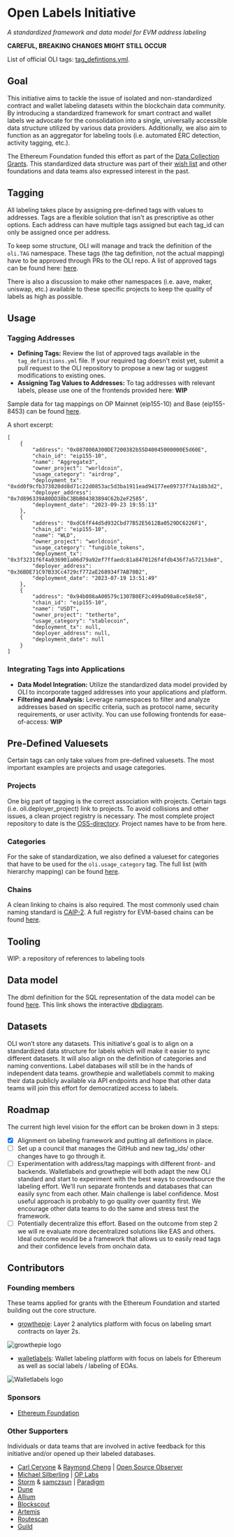 # Open Labels Initiative
*A standardized framework and data model for EVM address labeling*

**CAREFUL, BREAKING CHANGES MIGHT STILL OCCUR**

List of official OLI tags: [tag_defintions.yml](https://github.com/openlabelsinitiative/oli/blob/main/tag_definitions.yml).

## Goal
This initiative aims to tackle the issue of isolated and non-standardized contract and wallet labeling datasets within the blockchain data community. By introducing a standardized framework for smart contract and wallet labels we advocate for the consolidation into a single, universally accessible data structure utilized by various data providers. Additionally, we also aim to function as an aggregator for labeling tools (i.e. automated ERC detection, activity tagging, etc.).

The Ethereum Foundation funded this effort as part of the [Data Collection Grants](https://esp.ethereum.foundation/data-collection-grants). This standardized data structure was part of their [wish list](https://notes.ethereum.org/@drigolvc/DataCollectionWishlist) and other foundations and data teams also expressed interest in the past.

## Tagging
All labeling takes place by assigning pre-defined tags with values to addresses. Tags are a flexible solution that isn't as prescriptive as other options. Each address can have multiple tags assigned but each tag_id can only be assigned once per address.

To keep some structure, OLI will manage and track the definition of the `oli.TAG` namespace. These tags (the tag definition, not the actual mapping) have to be approved through PRs to the OLI repo. 
A list of approved tags can be found here: [here](https://github.com/openlabelsinitiative/oli/blob/main/tag_definitions.yml).

There is also a discussion to make other namespaces (i.e. aave, maker, uniswap, etc.) available to these specific projects to keep the quality of labels as high as possible.

## Usage
### Tagging Addresses
- **Defining Tags:**
Review the list of approved tags available in the `tag_definitions.yml` file. If your required tag doesn't exist yet, submit a pull request to the OLI repository to propose a new tag or suggest modifications to existing ones.
- **Assigning Tag Values to Addresses:** To tag addresses with relevant labels, please use one of the frontends provided here: **WIP**

Sample data for tag mappings on OP Mainnet (eip155-10) and Base (eip155-8453) can be found [here](https://github.com/openlabelsinitiative/OLI/tree/main/sample_data).

A short excerpt:
```
[
    {
        "address": "0x087000A300DE7200382b55D40045000000E5d60E",
        "chain_id": "eip155-10",
        "name": "Aggregate3",
        "owner_project": "worldcoin",
        "usage_category": "airdrop",
        "deployment_tx": "0xdd0f9cfb373020dd8d71c22d0853ac5d3ba1911ead94177ee09737f74a18b3d2",
        "deployer_address": "0x7d896339A80DD38bC3BbB04383894C62b2eF2585",
        "deployment_date": "2023-09-23 19:55:13"
    },
    {
        "address": "0xdC6fF44d5d932Cbd77B52E5612Ba0529DC6226F1",
        "chain_id": "eip155-10",
        "name": "WLD",
        "owner_project": "worldcoin",
        "usage_category": "fungible_tokens",
        "deployment_tx": "0x3f3231f6f4a036901a06d79a92ef7ffaedc81a8470126f4fdb436f7a57213de8",
        "deployer_address": "0x36BDE71C97B33Cc4729cf772aE268934f7AB70B2",
        "deployment_date": "2023-07-19 13:51:49"
    },
    {
        "address": "0x94b008aA00579c1307B0EF2c499aD98a8ce58e58",
        "chain_id": "eip155-10",
        "name": "USDT",
        "owner_project": "tetherto",
        "usage_category": "stablecoin",
        "deployment_tx": null,
        "deployer_address": null,
        "deployment_date": null
    }
]
```


### Integrating Tags into Applications
- **Data Model Integration:** Utilize the standardized data model provided by OLI to incorporate tagged addresses into your applications and platform.
- **Filtering and Analysis:** Leverage namespaces to filter and analyze addresses based on specific criteria, such as protocol name, security requirements, or user activity. You can use following frontends for ease-of-access: **WIP**

## Pre-Defined Valuesets
Certain tags can only take values from pre-defined valuesets. The most important examples are projects and usage categories.

### Projects
One big part of tagging is the correct association with projects. Certain tags (i.e. oli.deployer_project) link to projects. To avoid collisions and other issues, a clean project registry is necessary. The most complete project repository to date is the [OSS-directory](https://github.com/opensource-observer/oss-directory/tree/main). Project names have to be from here.

### Categories
For the sake of standardization, we also defined a valueset for categories that have to be used for the `oli.usage_category` tag. The full list (with hierarchy mapping) can be found [here](https://github.com/openlabelsinitiative/OLI/blob/main/valuesets/category_definitions.yml).

### Chains
A clean linking to chains is also required. The most commonly used chain naming standard is [CAIP-2](https://github.com/ChainAgnostic/CAIPs/blob/main/CAIPs/caip-2.md). A full registry for EVM-based chains can be found [here](https://github.com/ethereum-lists/chains).

## Tooling
WIP: a repository of references to labeling tools

## Data model
The dbml definition for the SQL representation of the data model can be found [here](https://github.com/openlabelsinitiative/oli/blob/main/data_model/data_model.dbml).
This link shows the interactive [dbdiagram](https://dbdiagram.io/d/OLI-660bbef003593b6b61f058cb).

## Datasets 
OLI won’t store any datasets. This initiative's goal is to align on a standardized data structure for labels which will make it easier to sync different datasets. It will also align on the definition of categories and naming conventions. Label databases will still be in the hands of independent data teams. growthepie and walletlabels commit to making their data publicly available via API endpoints and hope that other data teams will join this effort for democratized access to labels. 

## Roadmap
The current high level vision for the effort can be broken down in 3 steps:

- [x] Alignment on labeling framework and putting all definitions in place.
- [ ] Set up a council that manages the GitHub and new tag_ids/ other changes have to go through it.
- [ ] Experimentation with address/tag mappings with different front- and backends. Walletlabels and growthepie will both adapt the new OLI standard and start to experiment with the best ways to crowdsource the labeling effort. We'll run separate frontends and databases that can easily sync from each other. Main challenge is label confidence. Most useful approach is probably to go quality over quantity first. We encourage other data teams to do the same and stress test the framework.
- [ ] Potentially decentralize this effort.  Based on the outcome from step 2 we will re evaluate more decentralized solutions like EAS and others. Ideal outcome would be a framework that allows us to easily read tags and their confidence levels from onchain data.

## Contributors
### Founding members
These teams applied for grants with the Ethereum Foundation and started building out the core structure.
- [growthepie](https://www.growthepie.xyz/): Layer 2 analytics platform with focus on labeling smart contracts on layer 2s.

![growthepie logo](https://i.ibb.co/54W8j8K/Group-165.png)

- [walletlabels](https://www.walletlabels.xyz/): Wallet labeling platform with focus on labels for Ethereum as well as social labels / labeling of EOAs.

![Walletlabels logo](https://i.ibb.co/DMkw90y/Wallet-Labels-logo.png)

### Sponsors
- [Ethereum Foundation](https://ethereum.foundation/)

### Other Supporters
Individuals or data teams that are involved in active feedback for this initiative and/or opened up their labeled databases.

- [Carl Cervone](https://github.com/ccerv1) & [Raymond Cheng](https://github.com/ryscheng) | [Open Source Observer](https://github.com/opensource-observer)
- [Michael Silberling](https://github.com/MSilb7) | [OP Labs](https://www.oplabs.co/)
- [Storm](https://github.com/sslivkoff) & [samczsun](https://github.com/samczsun/) | [Paradigm](https://www.paradigm.xyz/)
- [Dune](https://dune.com/)
- [Allium](https://www.allium.so/)
- [Blockscout](https://www.blockscout.com/)
- [Artemis](https://www.artemis.xyz/)
- [Routescan](https://routescan.io/)
- [Guild](https://guild.xyz/)
